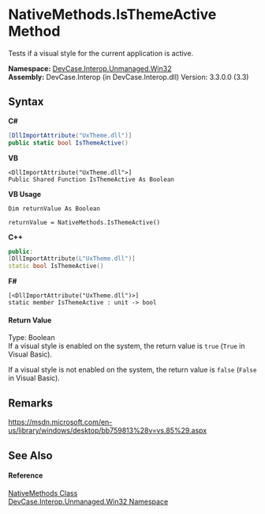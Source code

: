 # NativeMethods.IsThemeActive Method 
 

Tests if a visual style for the current application is active.

**Namespace:**&nbsp;<a href="N_DevCase_Interop_Unmanaged_Win32">DevCase.Interop.Unmanaged.Win32</a><br />**Assembly:**&nbsp;DevCase.Interop (in DevCase.Interop.dll) Version: 3.3.0.0 (3.3)

## Syntax

**C#**<br />
``` C#
[DllImportAttribute("UxTheme.dll")]
public static bool IsThemeActive()
```

**VB**<br />
``` VB
<DllImportAttribute("UxTheme.dll">]
Public Shared Function IsThemeActive As Boolean
```

**VB Usage**<br />
``` VB Usage
Dim returnValue As Boolean

returnValue = NativeMethods.IsThemeActive()
```

**C++**<br />
``` C++
public:
[DllImportAttribute(L"UxTheme.dll")]
static bool IsThemeActive()
```

**F#**<br />
``` F#
[<DllImportAttribute("UxTheme.dll")>]
static member IsThemeActive : unit -> bool 

```


#### Return Value
Type: Boolean<br />If a visual style is enabled on the system, the return value is `true` (`True` in Visual Basic). 

 If a visual style is not enabled on the system, the return value is `false` (`False` in Visual Basic).

## Remarks
<a href="https://msdn.microsoft.com/en-us/library/windows/desktop/bb759813%28v=vs.85%29.aspx" target="_blank">https://msdn.microsoft.com/en-us/library/windows/desktop/bb759813%28v=vs.85%29.aspx</a>

## See Also


#### Reference
<a href="T_DevCase_Interop_Unmanaged_Win32_NativeMethods">NativeMethods Class</a><br /><a href="N_DevCase_Interop_Unmanaged_Win32">DevCase.Interop.Unmanaged.Win32 Namespace</a><br />